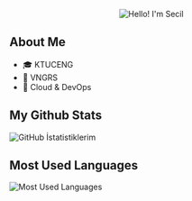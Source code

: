 <p align="center">
  <img src="https://via.placeholder.com/800x200/FF69B4/000000?text=Hello!+I'm+Secil&font-size=14" alt="Hello! I'm Secil" style="border: none;">
</p>

## About Me

- 🎓 KTUCENG
- 💼 VNGRS
- 🌱 Cloud & DevOps

## My Github Stats

![GitHub İstatistiklerim](https://github-readme-stats.vercel.app/api?username=ssecill&show_icons=true&theme=synthwave)

## Most Used Languages

![Most Used Languages](https://github-readme-stats.vercel.app/api/top-langs/?username=ssecill&layout=compact&theme=synthwave)
